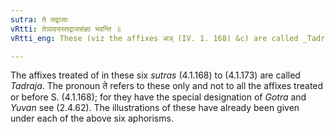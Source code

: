 ```yaml
---
sutra: ते तद्राजाः
vRtti: तेञादयस्तद्राजसंज्ञा भवन्ति ॥
vRtti_eng: These (viz the affixes अञ् (IV. 1. 168) &c) are called _Tadraja_ ('the king there of') affixes.

---
```

The affixes treated of in these six _sutras_ (4.1.168) to (4.1.173) are called _Tadraja_. The pronoun ते refers to these only and not to all the affixes treated or before S. (4.1.168); for they have the special designation of _Gotra_ and _Yuvan_ see (2.4.62). The illustrations of these have already been given under each of the above six aphorisms.